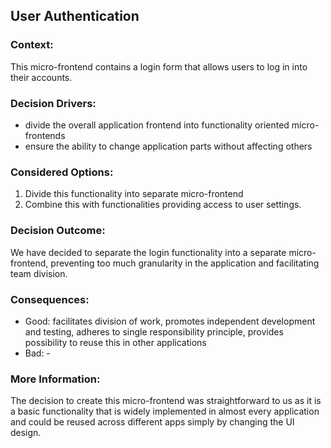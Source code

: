 ## User Authentication

### Context:
This micro-frontend contains a login form that allows users to log in into their accounts.

### Decision Drivers:
- divide the overall application frontend into functionality oriented micro-frontends
- ensure the ability to change application parts without affecting others

### Considered Options:
1. Divide this functionality into separate micro-frontend
2. Combine this with functionalities providing access to user settings.

### Decision Outcome:
We have decided to separate the login functionality into a separate micro-frontend, preventing too much granularity in the application and facilitating team division.

### Consequences:
- Good: facilitates division of work, promotes independent development and testing, adheres to single responsibility principle, provides possibility to reuse this in other applications
- Bad: -

### More Information:
The decision to create this micro-frontend was straightforward to us as it is a basic functionality that is widely implemented in almost every application and could be reused across different apps simply by changing the UI design.